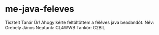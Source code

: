 # me-java-feleves

Tisztelt Tanár Úr!
Ahogy kérte feltöltöttem a féléves java beadandót.
Név: Grebely János
Neptunk: CL4WWB
Tankör: G2BIL
